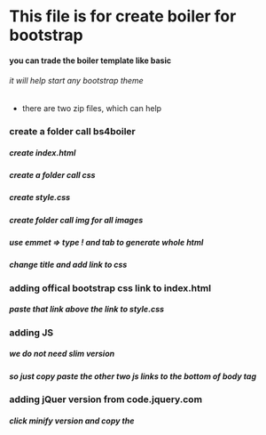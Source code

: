 # This file is for create boiler for bootstrap

#### you can trade the boiler template like basic 

###### it will help start any bootstrap theme

* there are two zip files, which can help

### create a folder call bs4boiler

##### create index.html
##### create a folder call css 
##### create style.css
##### create folder call img for all images
##### use emmet => type ! and tab to generate whole html
##### change title and add link to css


### adding offical bootstrap css link to index.html
##### paste that link above the link to style.css


### adding JS
##### we do not need slim version
##### so just copy paste the other two js links to the bottom of body tag


### adding jQuer version from code.jquery.com
##### click minify version and copy the <script> tag above other two script tags


### get current year for copyright
##### adding one more <script> tag and get current year inside
```
// show year
<span id="year"></span>


<script>
    // Get current year for the copyright
    $('#year').text(new Date().getFullYear());
</script>
```


### get FontAwesome ready
##### we gonna go to use css link from Font Awesome v5

### put start here tag
##### put notaion tag for start here